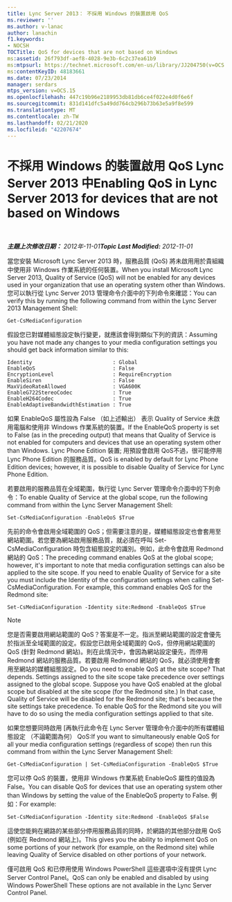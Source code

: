 ```yaml
---
title: Lync Server 2013： 不採用 Windows 的裝置啟用 QoS
ms.reviewer: ''
ms.author: v-lanac
author: lanachin
f1.keywords:
- NOCSH
TOCTitle: QoS for devices that are not based on Windows
ms:assetid: 26f793df-aef8-4028-9e3b-6c2c37ea61b9
ms:mtpsurl: https://technet.microsoft.com/en-us/library/JJ204750(v=OCS.15)
ms:contentKeyID: 48183661
ms.date: 07/23/2014
manager: serdars
mtps_version: v=OCS.15
ms.openlocfilehash: 447c19b96e2189953db81db6ce4f022e4d0f6e6f
ms.sourcegitcommit: 831d141dfc5a49dd764cb296b73b63e5a9f8e599
ms.translationtype: MT
ms.contentlocale: zh-TW
ms.lasthandoff: 02/21/2020
ms.locfileid: "42207674"
---
```

<div data-xmlns="http://www.w3.org/1999/xhtml">

<div class="topic" data-xmlns="http://www.w3.org/1999/xhtml" data-msxsl="urn:schemas-microsoft-com:xslt" data-cs="https://msdn.microsoft.com/">

<div data-asp="https://msdn2.microsoft.com/asp">

# <a name="enabling-qos-in-lync-server-2013-for-devices-that-are-not-based-on-windows"></a><span data-ttu-id="77bd7-102">不採用 Windows 的裝置啟用 QoS Lync Server 2013 中</span><span class="sxs-lookup"><span data-stu-id="77bd7-102">Enabling QoS in Lync Server 2013 for devices that are not based on Windows</span></span>

</div>

<div id="mainSection">

<div id="mainBody">

<span> </span>

<span data-ttu-id="77bd7-103">_**主題上次修改日期：** 2012年-11-01_</span><span class="sxs-lookup"><span data-stu-id="77bd7-103">_**Topic Last Modified:** 2012-11-01_</span></span>

<span data-ttu-id="77bd7-104">當您安裝 Microsoft Lync Server 2013 時，服務品質 (QoS) 將未啟用用於貴組織中使用非 Windows 作業系統的任何裝置。</span><span class="sxs-lookup"><span data-stu-id="77bd7-104">When you install Microsoft Lync Server 2013, Quality of Service (QoS) will not be enabled for any devices used in your organization that use an operating system other than Windows.</span></span> <span data-ttu-id="77bd7-105">您可以執行從 Lync Server 2013 管理命令介面中的下列命令來確認：</span><span class="sxs-lookup"><span data-stu-id="77bd7-105">You can verify this by running the following command from within the Lync Server 2013 Management Shell:</span></span>

    Get-CsMediaConfiguration

<span data-ttu-id="77bd7-106">假設您已對媒體組態設定執行變更，就應該會得到類似下列的資訊：</span><span class="sxs-lookup"><span data-stu-id="77bd7-106">Assuming you have not made any changes to your media configuration settings you should get back information similar to this:</span></span>

    Identity                          : Global
    EnableQoS                         : False
    EncryptionLevel                   : RequireEncryption
    EnableSiren                       : False
    MaxVideoRateAllowed               : VGA600K
    EnableG722StereoCodec             : True
    EnableH264Codec                   : True
    EnableAdaptiveBandwidthEstimation : True

<span data-ttu-id="77bd7-107">如果 EnableQoS 屬性設為 False （如上述輸出） 表示 Quality of Service 未啟用電腦和使用非 Windows 作業系統的裝置。</span><span class="sxs-lookup"><span data-stu-id="77bd7-107">If the EnableQoS property is set to False (as in the preceding output) that means that Quality of Service is not enabled for computers and devices that use an operating system other than Windows.</span></span> <span data-ttu-id="77bd7-108">Lync Phone Edition 裝置; 用預設會啟用 QoS不過，很可能停用 Lync Phone Edition 的服務品質。</span><span class="sxs-lookup"><span data-stu-id="77bd7-108">QoS is enabled by default for Lync Phone Edition devices; however, it is possible to disable Quality of Service for Lync Phone Edition.</span></span>

<span data-ttu-id="77bd7-109">若要啟用的服務品質在全域範圍，執行從 Lync Server 管理命令介面中的下列命令：</span><span class="sxs-lookup"><span data-stu-id="77bd7-109">To enable Quality of Service at the global scope, run the following command from within the Lync Server Management Shell:</span></span>

    Set-CsMediaConfiguration -EnableQoS $True

<span data-ttu-id="77bd7-p103">先前的命令會啟用全域範圍的 QoS；但需要注意的是，媒體組態設定也會套用至網站範圍。若您要為網站啟用服務品質，就必須在呼叫 Set-CsMediaConfiguration 時包含組態設定的識別。例如，此命令會啟用 Redmond 網站的 QoS：</span><span class="sxs-lookup"><span data-stu-id="77bd7-p103">The preceding command enables QoS at the global scope; however, it's important to note that media configuration settings can also be applied to the site scope. If you need to enable Quality of Service for a site you must include the Identity of the configuration settings when calling Set-CsMediaConfiguration. For example, this command enables QoS for the Redmond site:</span></span>

    Set-CsMediaConfiguration -Identity site:Redmond -EnableQoS $True

<div>


> [!NOTE]  
> <span data-ttu-id="77bd7-p104">您是否需要啟用網站範圍的 QoS？答案是不一定。指派至網站範圍的設定會優先於指派至全域範圍的設定。假設您已啟用全域範圍的 QoS，但停用網站範圍的 QoS (針對 Redmond 網站)。則在此情況中，會因為網站設定優先，而停用 Redmond 網站的服務品質。若要啟用 Redmond 網站的 QoS，就必須使用會套用至網站的媒體組態設定。</span><span class="sxs-lookup"><span data-stu-id="77bd7-p104">Do you need to enable QoS at the site scope? That depends. Settings assigned to the site scope take precedence over settings assigned to the global scope. Suppose you have QoS enabled at the global scope but disabled at the site scope (for the Redmond site.) In that case, Quality of Service will be disabled for the Redmond site; that's because the site settings take precedence. To enable QoS for the Redmond site you will have to do so using the media configuration settings applied to that site.</span></span>



</div>

<span data-ttu-id="77bd7-118">如果您想要同時啟用 [再執行此命令在 Lync Server 管理命令介面中的所有媒體組態設定 （不論範圍為何） QoS:</span><span class="sxs-lookup"><span data-stu-id="77bd7-118">If you want to simultaneously enable QoS for all your media configuration settings (regardless of scope) then run this command from within the Lync Server Management Shell:</span></span>

    Get-CsMediaConfiguration | Set-CsMediaConfiguration -EnableQoS $True

<span data-ttu-id="77bd7-119">您可以停 QoS 的裝置，使用非 Windows 作業系統 EnableQoS 屬性的值設為 False。</span><span class="sxs-lookup"><span data-stu-id="77bd7-119">You can disable QoS for devices that use an operating system other than Windows by setting the value of the EnableQoS property to False.</span></span> <span data-ttu-id="77bd7-120">例如：</span><span class="sxs-lookup"><span data-stu-id="77bd7-120">For example:</span></span>

    Set-CsMediaConfiguration -Identity site:Redmond -EnableQoS $False

<span data-ttu-id="77bd7-121">這使您能夠在網路的某些部分停用服務品質的同時，於網路的其他部分啟用 QoS (例如在 Redmond 網站上)。</span><span class="sxs-lookup"><span data-stu-id="77bd7-121">This gives you the ability to implement QoS on some portions of your network (for example, on the Redmond site) while leaving Quality of Service disabled on other portions of your network.</span></span>

<span data-ttu-id="77bd7-122">僅可啟用 QoS 和已停用使用 Windows PowerShell 這些選項中沒有提供 Lync Server Control Panel。</span><span class="sxs-lookup"><span data-stu-id="77bd7-122">QoS can only be enabled and disabled by using Windows PowerShell These options are not available in the Lync Server Control Panel.</span></span>

</div>

<span> </span>

</div>

</div>

</div>


